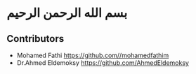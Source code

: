 # بسم الله الرحمن الرحيم

## Contributors

- Mohamed Fathi <https://github.com//mohamedfathim>
- Dr.Ahmed Eldemoksy <https://github.com/AhmedEldemoksy>
